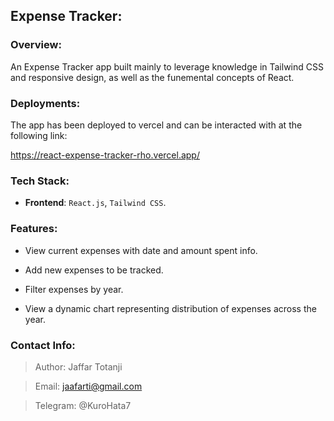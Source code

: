 ## Expense Tracker:

### Overview:
An Expense Tracker app built mainly to leverage knowledge in Tailwind CSS and responsive design, as well as the funemental concepts of React.

### Deployments:

The app has been deployed to vercel and can be interacted with at the following link: 

https://react-expense-tracker-rho.vercel.app/

### Tech Stack:

- **Frontend**: `React.js`, `Tailwind CSS`.

### Features:
- View current expenses with date and amount spent info.

- Add new expenses to be tracked.

- Filter expenses by year.

- View a dynamic chart representing distribution of expenses across the year.

### Contact Info:
> Author: Jaffar Totanji

> Email: jaafarti@gmail.com

> Telegram: @KuroHata7